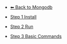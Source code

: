 - [⬅ Back to Mongodb](../README.md)

- [Step 1  Install](./Step-1--Install.md)
- [Step 2  Run](./Step-2--Run.md)
- [Step 3  Basic Commands](./Step-3--Basic-Commands.md)